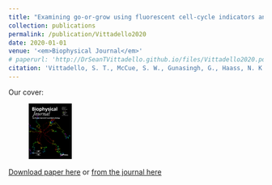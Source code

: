 ```yaml
---
title: "Examining go-or-grow using fluorescent cell-cycle indicators and cell-cycle-inhibiting drugs"
collection: publications
permalink: /publication/Vittadello2020
date: 2020-01-01
venue: '<em>Biophysical Journal</em>'
# paperurl: 'http://DrSeanTVittadello.github.io/files/Vittadello2020.pdf'
citation: 'Vittadello, S. T., McCue, S. W., Gunasingh, G., Haass, N. K., and Simpson, M. J. Examining go-or-grow using fluorescent cell-cycle indicators and cell-cycle-inhibiting drugs. <em>Biophysical Journal</em>, 2020, <strong>118</strong>, 1243-1247.'
---
```

Our cover:
<figure>
  <img alt="Cover image" src="/images/BJcover.jpg" style="width:20%">
</figure>

[Download paper here](http://DrSeanTVittadello.github.io/files/Vittadello2020.pdf) or [from the journal here](https://www.sciencedirect.com/science/article/pii/S0006349520301119)
